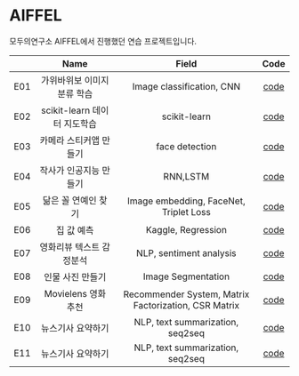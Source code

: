 # AIFFEL
모두의연구소 AIFFEL에서 진행했던 연습 프로젝트입니다.


|   |    Name    | Field  | Code |
|---|:----------:|:------------:| :--------------: | 
| E01 | 가위바위보 이미지 분류 학습 |Image classification, CNN |  [code](E01/E01.ipynb)     | 
| E02 | scikit-learn 데이터 지도학습 |scikit-learn | [code](E02/E02.ipynb)  | 
| E03 | 카메라 스티커앱 만들기 |face detection  | [code](E03/E03.ipynb)    | 
| E04 | 작사가 인공지능 만들기 |RNN,LSTM | [code](E04/E04.ipynb) | 
| E05 | 닮은 꼴 연예인 찾기 | Image embedding, FaceNet, Triplet Loss | [code](E05/E05.ipynb) |
| E06 | 집 값 예측 | Kaggle, Regression |[code](E06/E06.ipynb)|
| E07 | 영화리뷰 텍스트 감정분석 | NLP, sentiment analysis |[code](E07/E07.ipynb)|
| E08 | 인물 사진 만들기 | Image Segmentation |[code](E08/E08.ipynb)|
| E09 | Movielens 영화 추천 | Recommender System, Matrix Factorization, CSR Matrix |[code](E09/E089.ipynb)|
| E10 | 뉴스기사 요약하기 | NLP, text summarization, seq2seq  |[code](E10/E10.ipynb)|
| E11 | 뉴스기사 요약하기 | NLP, text summarization, seq2seq  |[code](E11/E11.ipynb)|
<!--stackedit_data:
eyJoaXN0b3J5IjpbLTYxNzY0MzQ5MywtNDY1NTUwNjM0LDE4Mj
E0ODExNjJdfQ==
-->